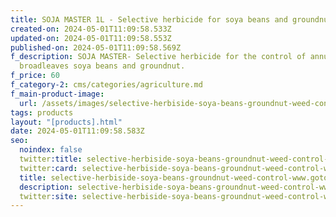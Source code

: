 ```yaml
---
title: SOJA MASTER 1L - Selective herbicide for soya beans and groundnut
created-on: 2024-05-01T11:09:58.533Z
updated-on: 2024-05-01T11:09:58.553Z
published-on: 2024-05-01T11:09:58.569Z
f_description: SOJA MASTER- Selective herbicide for the control of annual
  broadleaves soya beans and groundnut.
f_price: 60
f_category-2: cms/categories/agriculture.md
f_main-product-image:
  url: /assets/images/selective-herbiside-soya-beans-groundnut-weed-control-www.gotogh.com-accra-ghana-4.jpg
tags: products
layout: "[products].html"
date: 2024-05-01T11:09:58.583Z
seo:
  noindex: false
  twitter:title: selective-herbiside-soya-beans-groundnut-weed-control-www.gotogh.com-accra-ghana-2
  twitter:card: selective-herbiside-soya-beans-groundnut-weed-control-www.gotogh.com-accra-ghana-2
  title: selective-herbiside-soya-beans-groundnut-weed-control-www.gotogh.com-accra-ghana-2
  description: selective-herbiside-soya-beans-groundnut-weed-control-www.gotogh.com-accra-ghana-2
  twitter:site: selective-herbiside-soya-beans-groundnut-weed-control-www.gotogh.com-accra-ghana-2
---
```

